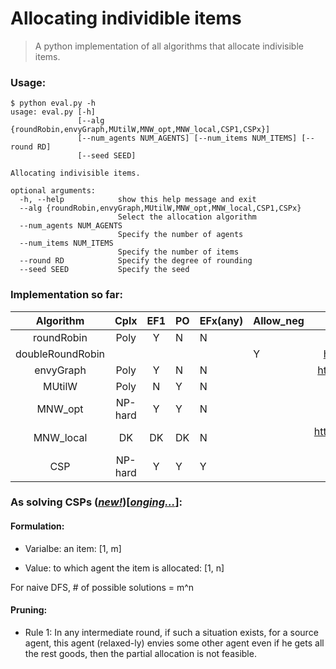# Allocating individible items

> A python implementation of all algorithms that allocate indivisible items.

### Usage:

```shell
$ python eval.py -h
usage: eval.py [-h]
               [--alg {roundRobin,envyGraph,MUtilW,MNW_opt,MNW_local,CSP1,CSPx}]
               [--num_agents NUM_AGENTS] [--num_items NUM_ITEMS] [--round RD]
               [--seed SEED]

Allocating indivisible items.

optional arguments:
  -h, --help            show this help message and exit
  --alg {roundRobin,envyGraph,MUtilW,MNW_opt,MNW_local,CSP1,CSPx}
                        Select the allocation algorithm
  --num_agents NUM_AGENTS
                        Specify the number of agents
  --num_items NUM_ITEMS
                        Specify the number of items
  --round RD            Specify the degree of rounding
  --seed SEED           Specify the seed
```



### Implementation so far:

|    Algorithm     |  Cplx   | EF1  | PO   | EFx(any) | Allow_neg |                          Reference                           | Support |
| :--------------: | :-----: | :--: | ---- | -------- | --------- | :----------------------------------------------------------: | :-----: |
|    roundRobin    |  Poly   |  Y   | N    | N        |           |          https://dl.acm.org/doi/pdf/10.1145/3355902          |    Y    |
| doubleRoundRobin |         |      |      |          | Y         |       https://www.ijcai.org/proceedings/2019/0008.pdf        |         |
|    envyGraph     |  Poly   |  Y   | N    | N        |           |       https://dl.acm.org/doi/pdf/10.1145/988772.988792       |    Y    |
|      MUtilW      |  Poly   |  N   | Y    | N        |           |                              /                               |    Y    |
|     MNW_opt      | NP-hard |  Y   | Y    | N        |           |          https://dl.acm.org/doi/pdf/10.1145/3355902          |    Y    |
|    MNW_local     |   DK    |  DK  | DK   | N        |           | http://www.lifl.fr/SMAC/publications/pdf/paams2009-realistic.pdf |         |
|       CSP        | NP-hard |  Y   | Y    | Y        |           |                                                              |         |



### As solving CSPs (*<u>new!</u>*)[*<u>onging...</u>*]:

#### Formulation:

* Varialbe: an item: [1, m]

* Value: to which agent the item is allocated: [1, n]

For naive DFS, # of possible solutions = m^n

#### Pruning:

* Rule 1: In any intermediate round, if such a situation exists, for a source agent, this agent (relaxed-ly) envies some other agent even if he gets all the rest goods, then the partial allocation is not feasible.

 

